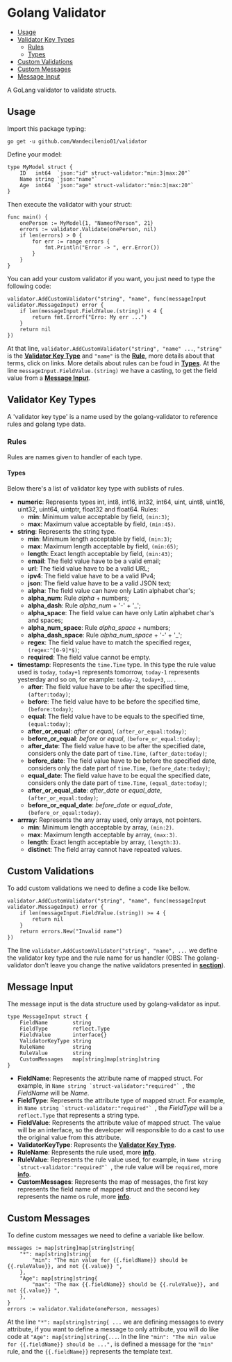 Golang Validator
=============

* [Usage](#usage)
* [Validator Key Types](#validator-key-types)
    * [Rules](#rules)
    * [Types](#types)
* [Custom Validations](#custom-validations)
* [Custom Messages](#custom-messages)
* [Message Input](#message-input)

A GoLang validator to validate structs.

## Usage

Import this package typing:

    go get -u github.com/Wandecilenio01/validator

Define your model:

```Golang
type MyModel struct {
    ID   int64  `json:"id" struct-validator:"min:3|max:20"`
    Name string `json:"name"`
    Age  int64  `json:"age" struct-validator:"min:3|max:20"`
}
```

Then execute the validator with your struct:

```Golang
func main() {
    onePerson := MyModel{1, "NameofPerson", 21}
    errors := validator.Validate(onePerson, nil)
    if len(errors) > 0 {
        for err := range errors {
            fmt.Println("Error -> ", err.Error())
        }
    }
}
```

You can add your custom validator if you want, you just need to type the following code:

```Golang
validator.AddCustomValidator("string", "name", func(messageInput validator.MessageInput) error {
    if len(messageInput.FieldValue.(string)) < 4 {
        return fmt.Errorf("Erro: My err ...")
    }
    return nil
})
```

At that line, ```validator.AddCustomValidator("string", "name" ...```, ```"string"``` is the **[Validator Key Type](#validator-key-types)** and ```"name"``` is the **[Rule](#rules)**, more details about that terms, click on links. More details about rules can be foud in **[Types](#types)**. At the line ```messageInput.FieldValue.(string)``` we have a casting, to get the field value from a **[Message Input](#message-input)**.

## Validator Key Types

A 'validator key type' is a name used by the golang-validator to reference rules and golang type data.

### Rules

Rules are names given to handler of each type.

#### Types

Below there's a list of validator key type with sublists of rules.

* **numeric**: Represents types int, int8, int16, int32, int64, uint, uint8, uint16, uint32, uint64, uintptr, float32 and float64. Rules:
    * **min**: Minimum value acceptable by field, ```(min:3)```;
    * **max**: Maximum value acceptable by field, ```(min:45)```.
* **string**: Represents the string type.
    * **min**: Minimum length acceptable by field, ```(min:3)```;
    * **max**: Maximum length acceptable by field, ```(min:65)```;
    * **length**: Exact length acceptable by field, ```(min:43)```;
    * **email**: The field value have to be a valid email;
    * **url**: The field value have to be a valid URL;
    * **ipv4**: The field value have to be a valid IPv4;
    <!-- * **IPv6**: The field value have to be a valid IPv6; -->
    * **json**: The field value have to be a valid JSON text;
    * **alpha**: The field value can have only Latin alphabet char's;
    * **alpha_num**: Rule *alpha* + numbers;
    * **alpha_dash**: Rule *alpha_num* + '-' + '_';
    * **alpha_space**: The field value can have only Latin alphabet char's and spaces;
    * **alpha_num_space**: Rule *alpha_space* + numbers;
    * **alpha_dash_space**: Rule *alpha_num_space* + '-' + '_';
    * **regex**: The field value have to match the specified regex, ```(regex:^[0-9]*$)```;
    * **required**: The field value cannot be empty.
* **timestamp**: Represents the ```time.Time``` type.
    In this type the rule value used is ```today```, ```today+1``` represents tomorrow, ```today-1``` represents yesterday and so on, for example: ```today-2```, ```today+3```, ... .
    * **after**: The field value have to be after the specified time, ```(after:today)```;
    * **before**: The field value have to be before the specified time, ```(before:today)```;
    * **equal**: The field value have to be equals to the specified time, ```(equal:today)```;
    * **after_or_equal**: *after* or *equal*, ```(after_or_equal:today)```;
    * **before_or_equal**: *before* or *equal*, ```(before_or_equal:today)```;
    * **after_date**: The field value have to be after the specified date, considers only the date part of ```time.Time```, ```(after_date:today)```;
    * **before_date**: The field value have to be before the specified date, considers only the date part of ```time.Time```, ```(before_date:today)```;
    * **equal_date**: The field value have to be equal the specified date, considers only the date part of ```time.Time```, ```(equal_date:today)```;
    * **after_or_equal_date**: *after_date* or *equal_date*, ```(after_or_equal:today)```;
    * **before_or_equal_date**: *before_date* or *equal_date*, ```(before_or_equal:today)```.
* **arrray**: Represents the any array used, only arrays, not pointers.
    * **min**: Minimum length acceptable by array, ```(min:2)```.
    * **max**: Maximum length acceptable by array, ```(max:3)```.
    * **length**:  Exact length acceptable by array, ```(length:3)```.
    * **distinct**: The field array cannot have repeated values.

## Custom Validations

To add custom validations we need to define a code like bellow.

```Golang
validator.AddCustomValidator("string", "name", func(messageInput validator.MessageInput) error {
    if len(messageInput.FieldValue.(string)) >= 4 {
        return nil
    }
    return errors.New("Invalid name")
})
```

The line ```validator.AddCustomValidator("string", "name", ...``` we define the validator key type and the rule name for us handler (OBS: The golang-validator don't leave you change the native validators presented in **[section](#validator-key-types)**).

## Message Input

The message input is the data structure used by golang-validator as input.

```Golang
type MessageInput struct {
    FieldName        string
    FieldType        reflect.Type
    FieldValue       interface{}
    ValidatorKeyType string
    RuleName         string
    RuleValue        string
    CustomMessages   map[string]map[string]string
}
```

* **FieldName**: Represents the attribute name of mapped struct. For example, in ```Name string `struct-validator:"required"` ```, the *FieldName* will be *Name*.
* **FieldType**: Represents the attribute type of mapped struct. For example, in ```Name string `struct-validator:"required"` ```, the *FieldType* will be a ```reflect.Type``` that represents a string type.
* **FieldValue**: Represents the attribute value of mapped struct. The value will be an interface, so the developer will responsible to do a cast to use the original value from this attribute.
* **ValidatorKeyType**: Represents the **[Validator Key Type](#validator-key-types)**.
* **RuleName**: Represents the rule used, more **[info](#validator-key-types)**.
* **RuleValue**: Represents the rule value used, for example, in ```Name string `struct-validator:"required"` ```, the rule value will be ```required```, more **[info](#validator-key-types)**.
* **CustomMessages**: Represents the map of messages, the first key represents the field name of mapped struct and the second key represents the name os rule, more **[info](#custom-messages)**.

## Custom Messages

To define custom messages we need to define a variable like bellow.

```Golang
messages := map[string]map[string]string{
    "*": map[string]string{
        "min": "The min value for {{.fieldName}} should be {{.ruleValue}}, and not {{.value}} ",
    },
    "Age": map[string]string{
        "max": "The max {{.fieldName}} should be {{.ruleValue}}, and not {{.value}} ",
    },    
}
errors := validator.Validate(onePerson, messages)
```

At the line ```"*": map[string]string{ ...``` we are defining messages to every attribute, if you want to define a message to only attribute, you will do like code at ```"Age": map[string]string{...```. In the line ```"min": "The min value for {{.fieldName}} should be ...",``` is defined a message for the ```"min"``` rule, and the ```{{.fieldName}}``` represents the template text.
